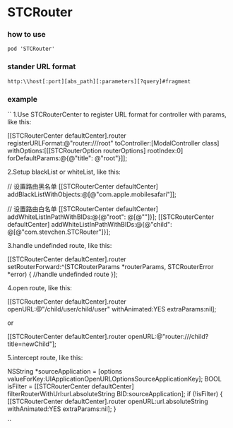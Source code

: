 # STCRouter

### how to use
`
pod 'STCRouter'
`

### stander URL format
`
http:\\host[:port][abs_path][:parameters][?query]#fragment
`

### example 
``
1.Use STCRouterCenter to register URL format for controller with params, like this:

[[STCRouterCenter defaultCenter].router  registerURLFormat:@"router:///root" toController:[ModalController class] withOptions:[[[STCRouterOption routerOptions] rootIndex:0] forDefaultParams:@{@"title": @"root"}]];

2.Setup blackList or whiteList, like this:

// 设置路由黑名单
[[STCRouterCenter defaultCenter] addBlackListWithObjects:@[@"com.apple.mobilesafari"]];

// 设置路由白名单
[[STCRouterCenter defaultCenter] addWhiteListInPathWithBIDs:@{@"root": @[@""]}];
[[STCRouterCenter defaultCenter] addWhiteListInPathWithBIDs:@{@"child": @[@"com.stevchen.STCRouter"]}];

3.handle undefinded route, like this: 

[[STCRouterCenter defaultCenter].router setRouterForward:^(STCRouterParams *routerParams, STCRouterError *error) {
      //handle undefinded route
}];
 
4.open route, like this:

[[STCRouterCenter defaultCenter].router openURL:@"/child/user/child/user" withAnimated:YES extraParams:nil];

or 

[[STCRouterCenter defaultCenter].router openURL:@"router:///child?title=newChild"];

5.intercept route, like this:

 NSString *sourceApplication = [options valueForKey:UIApplicationOpenURLOptionsSourceApplicationKey];
 BOOL isFilter = [[STCRouterCenter defaultCenter] filterRouterWithUrl:url.absoluteString BID:sourceApplication];
 if (!isFilter) {
        [[STCRouterCenter defaultCenter].router openURL:url.absoluteString withAnimated:YES extraParams:nil];
 }
 
``
